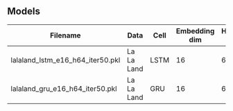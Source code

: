 ## Models

| Filename | Data | Cell | Embedding dim | Hidden dim | Iteration | Loss | Num. threads | Time per epoch |
| --- | --- | --- | --- | --- | --- | --- | --- | --- |
| lalaland_lstm_e16_h64_iter50.pkl | La La Land | LSTM | 16 | 64 | 50 | NLL | 3 | 00:02:10 |
| lalaland_gru_e16_h64_iter50.pkl | La La Land | GRU | 16 | 64 | 50 | NLL | 3 | 00:01:35 |